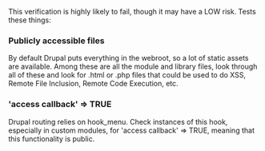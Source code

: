 This verification is highly likely to fail, though it may have a LOW risk. 
Tests these things:

### Publicly accessible files
By default Drupal puts everything in the webroot, so a lot of static assets are available. Among these are all the module and library files, look through all of these and look for .html or .php files that could be used to do XSS, Remote File Inclusion, Remote Code Execution, etc.

### 'access callback' => TRUE
Drupal routing relies on hook_menu. Check instances of this hook, especially in custom modules, for 'access callback' => TRUE, meaning that this functionality is public.
